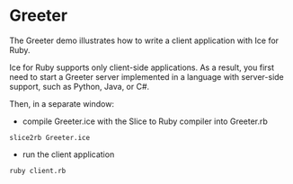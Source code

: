 # Greeter

The Greeter demo illustrates how to write a client application with Ice for Ruby.

Ice for Ruby supports only client-side applications. As a result, you first need to start a Greeter server implemented
in a language with server-side support, such as Python, Java, or C#.

Then, in a separate window:

- compile Greeter.ice with the Slice to Ruby compiler into Greeter.rb

```shell
slice2rb Greeter.ice
```

- run the client application

```shell
ruby client.rb
```
